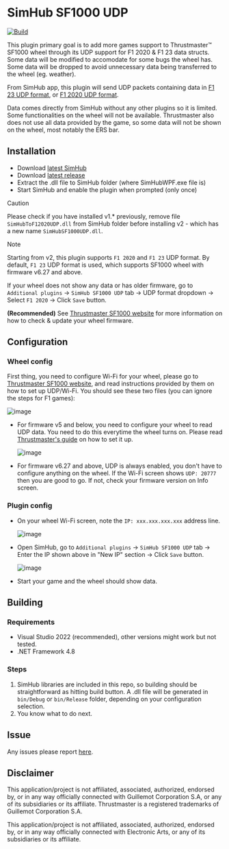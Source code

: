 # SimHub SF1000 UDP
[![Build](https://github.com/ducng99/SimHub-SF1000-UDP/actions/workflows/build.yml/badge.svg)](https://github.com/ducng99/SimHub-SF1000-UDP/actions/workflows/build.yml)

This plugin primary goal is to add more games support to Thrustmaster™ SF1000 wheel through its UDP support for F1 2020 & F1 23 data structs. Some data will be modified to accomodate for some bugs the wheel has. Some data will be dropped to avoid unnecessary data being transferred to the wheel (eg. weather).

From SimHub app, this plugin will send UDP packets containing data in [F1 23 UDP format](https://answers.ea.com/t5/General-Discussion/F1-23-UDP-Specification/td-p/12632888), or [F1 2020 UDP format](https://web.archive.org/web/20221127112921/https://forums.codemasters.com/topic/50942-f1-2020-udp-specification/).

Data comes directly from SimHub without any other plugins so it is limited. Some functionalities on the wheel will not be available. Thrustmaster also does not use all data provided by the game, so some data will not be shown on the wheel, most notably the ERS bar.

## Installation

- Download [latest SimHub](https://www.simhubdash.com/download-2/)
- Download [latest release](https://github.com/ducng99/SimHub-SF1000-UDP/releases/latest)
- Extract the .dll file to SimHub folder (where SimHubWPF.exe file is)
- Start SimHub and enable the plugin when prompted (only once)

> [!CAUTION]
> Please check if you have installed v1.* previously, remove file `SimHubToF12020UDP.dll` from SimHub folder before installing v2 - which has a new name `SimHubSF1000UDP.dll`.

> [!NOTE]
> Starting from v2, this plugin supports `F1 2020` and `F1 23` UDP format. By default, `F1 23` UDP format is used, which supports SF1000 wheel with firmware v6.27 and above.
>
> If your wheel does not show any data or has older firmware, go to `Additional plugins` -> `SimHub SF1000 UDP` tab -> UDP format dropdown -> Select `F1 2020` -> Click `Save` button.
>
> **(Recommended)** See [Thrustmaster SF1000 website](https://support.thrustmaster.com/en/product/ferrarisf1000addon-en/) for more information on how to check & update your wheel firmware.

## Configuration
### Wheel config

First thing, you need to configure Wi-Fi for your wheel, please go to [Thrustmaster SF1000 website](https://support.thrustmaster.com/en/product/ferrarisf1000addon-en/), and read instructions provided by them on how to set up UDP/Wi-Fi.
You should see these two files (you can ignore the steps for F1 games):

![image](https://github.com/ducng99/SimHub-SF1000-UDP/assets/49080794/ed9bae64-c6a0-4370-8645-0a99b2f79281)

- For firmware v5 and below, you need to configure your wheel to read UDP data. You need to do this everytime the wheel turns on. Please read [Thrustmaster's guide](https://ts.thrustmaster.com/download/accessories/manuals/SF1000/FWheel_Add-On_Ferrari_SF1000Edition_User_Manual.pdf) on how to set it up.

  ![image](https://user-images.githubusercontent.com/49080794/226588068-e1735f09-33d2-47d3-87b5-c2e48364121b.png)

- For firmware v6.27 and above, UDP is always enabled, you don't have to configure anything on the wheel. If the Wi-Fi screen shows `UDP: 20777` then you are good to go. If not, check your firmware version on Info screen.

### Plugin config
- On your wheel Wi-Fi screen, note the `IP: xxx.xxx.xxx.xxx` address line.

  ![image](https://user-images.githubusercontent.com/49080794/226587920-0c0df4ba-760d-48c6-ac06-f9c4c73d8e24.png)

- Open SimHub, go to `Additional plugins` -> `SimHub SF1000 UDP` tab -> Enter the IP shown above in "New IP" section -> Click `Save` button.

  ![image](https://github.com/ducng99/SimHub-SF1000-UDP/assets/49080794/2f8eceac-2206-4f18-83ac-60f22471a2b4)

- Start your game and the wheel should show data.

## Building
### Requirements

- Visual Studio 2022 (recommended), other versions might work but not tested.
- .NET Framework 4.8

### Steps

1. SimHub libraries are included in this repo, so building should be straightforward as hitting build button. A .dll file will be generated in `bin/Debug` or `bin/Release` folder, depending on your configuration selection.
2. You know what to do next.

## Issue
Any issues please report [here](https://github.com/ducng99/SimHub-SF1000-UDP/issues/new/choose).

## Disclaimer
This application/project is not affiliated, associated, authorized, endorsed by, or in any way officially connected with Guillemot Corporation S.A, or any of its subsidiaries or its affiliate. Thrustmaster is a registered trademarks of Guillemot Corporation S.A.

This application/project is not affiliated, associated, authorized, endorsed by, or in any way officially connected with Electronic Arts, or any of its subsidiaries or its affiliate.
